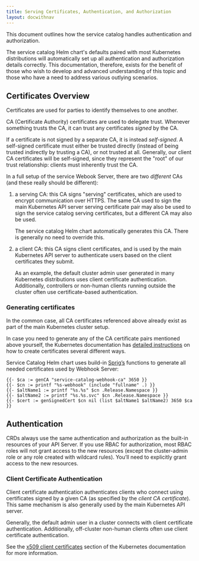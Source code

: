 ```yaml
---
title: Serving Certificates, Authentication, and Authorization
layout: docwithnav
---
```


This document outlines how the service catalog handles authentication and authorization.

The service catalog Helm chart's defaults paired with most Kubernetes
distributions will automatically set up all authentication and authorization
details correctly. This documentation, therefore, exists for the benefit of
those who wish to develop and advanced understanding of this topic and those
who have a need to address various outlying scenarios.

## Certificates Overview

Certificates are used for parties to identify themselves to one another.

CA (Certificate Authority) certificates are used to delegate trust.
Whenever something trusts the CA, it can trust any certificates *signed*
by the CA.

If a certificate is not signed by a separate CA, it is instead
*self-signed*. A self-signed certificate must either be trusted directly
(instead of being trusted indirectly by trusting a CA), or not trusted at
all.  Generally, our client CA certificates will be self-signed, since
they represent the "root" of our trust relationship: clients must
inherently trust the CA.

In a full setup of the service Webook Server, there are two
*different* CAs (and these really should be different):

1. a serving CA: this CA signs "serving" certificates, which are used to
   encrypt communication over HTTPS.  The same CA used to sign the main
   Kubernetes API server serving certificate pair may also be used to sign
   the service catalog serving certificates, but a different CA
   may also be used.

   The service catalog Helm chart automatically generates this CA. There is
   generally no need to override this.

2. a client CA: this CA signs client certificates, and is used by the main
   Kubernetes API server to authenticate users based on the client certificates
   they submit.

   As an example, the default cluster admin user generated in many
   Kubernetes distributions uses client certificate authentication.
   Additionally, controllers or non-human clients running outside the cluster
   often use certificate-based authentication.

### Generating certificates

In the common case, all CA certificates referenced above already
exist as part of the main Kubernetes cluster setup.

In case you need to generate any of the CA certificate pairs mentioned
above yourself, the Kubernetes documentation has [detailed
instructions](https://kubernetes.io/docs/admin/authentication/#creating-certificates)
on how to create certificates several different ways.

Service Catalog Helm chart uses build-in [Sprig’s](https://github.com/Masterminds/sprig) functions to generate 
all needed certificates used by Webhook Server:  
```
{{- $ca := genCA "service-catalog-webhook-ca" 3650 }}
{{- $cn := printf "%s-webhook" (include "fullname" .) }}
{{- $altName1 := printf "%s.%s" $cn .Release.Namespace }}
{{- $altName2 := printf "%s.%s.svc" $cn .Release.Namespace }}
{{- $cert := genSignedCert $cn nil (list $altName1 $altName2) 3650 $ca }}
```

## Authentication

CRDs always use the same authentication and authorization as the built-in resources of your API Server.
If you use RBAC for authorization, most RBAC roles will not grant access to the new resources (except the cluster-admin role or any role created with wildcard rules). 
You’ll need to explicitly grant access to the new resources.

### Client Certificate Authentication

Client certificate authentication authenticates clients who connect using
certificates signed by a given CA (as specified by the *client CA
certificate*).  This same mechanism is also generally used by the main
Kubernetes API server.

Generally, the default admin user in a cluster connects with client
certificate authentication.  Additionally, off-cluster non-human clients
often use client certificate authentication.

See the [x509 client
certificates](https://kubernetes.io/docs/admin/authentication/#x509-client-certs)
section of the Kubernetes documentation for more information.

